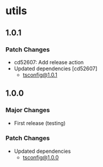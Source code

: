 # utils

## 1.0.1

### Patch Changes

- cd52607: Add release action
- Updated dependencies [cd52607]
  - tsconfig@1.0.1

## 1.0.0

### Major Changes

- First release (testing)

### Patch Changes

- Updated dependencies
  - tsconfig@1.0.0
